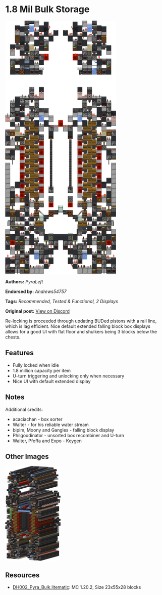# 1.8 Mil Bulk Storage
<img alt="Pyra_Bulk_Slice.png" src="images/Pyra_Bulk_Slice.png?raw=1">

**Authors:** *PyraLeft*

**Endorsed by:** *Andrews54757*

**Tags:** *Recommended, Tested & Functional, 2 Displays*

**Original post:** [View on Discord](https://discord.com/channels/1375556143186837695/1388317982387601458)

Re-locking is proceeded through updating BUDed pistons with a rail line, which is lag efficient. Nice default extended falling block box displays allows for a good UI with flat floor and shulkers being 3 blocks below the chests.

## Features
- Fully locked when idle
- 1.8 million capacity per item
- U-turn triggering and unlocking only when necessary
- Nice UI with default extended display

## Notes
Additional credits:
- acaciachan - box sorter
- Walter - for his reliable water stream
- bipim, Moony and Gangles - falling block display
- Philgoodinator - unsorted box recombiner and U-turn
- Walter, Pfeffa and Expo - Keygen

## Other Images
<img src="images/Pyra_Bulk.png?raw=1" height="300px">

## Resources
- [DH002_Pyra_Bulk.litematic](attachments/DH002_Pyra_Bulk.litematic): MC 1.20.2, Size 23x55x28 blocks
